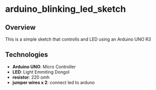 # arduino_blinking_led_sketch

## Overview
This is a simple sketch that controlls and LED using an Arduino UNO R3

## Technologies
- **Arduino UNO**: Micro Controller
- **LED**: Light Emmiting Dongol
- **resistor**: 220 omh 
- **jumper wires x 2**: connect led to arduno